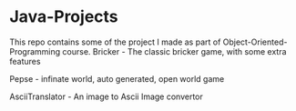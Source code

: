 # Java-Projects
This repo contains some of the project I made as part of Object-Oriented-Programming course.
Bricker - The classic bricker game, with some extra features 
 
Pepse - infinate world, auto generated, open world game
 
AsciiTranslator - An image to Ascii Image convertor


